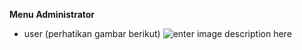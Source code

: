 ﻿**Menu Administrator**

 - user  (perhatikan gambar berikut)
 ![enter image description here](https://github.com/j1top/SemartHris/blob/master/preview/admin_user.jpg)